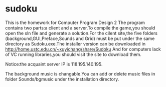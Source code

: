 # sudoku
This is the homework for Computer Program Design 2
The program contains two parts:a client and a server.To compile the game,you should open the sln file and generate a solution.For the cilent site,the five folders (background,GUI,Preface,Sounds and Grid) must be put under the same directory as Sudoku.exe.The installer version can be downloaded in http://home.ustc.edu.cn/~xuyichang/share/Sudoku
And for computers lack of VC running libraries,you should visit the site to download them.

Notice:the acquaint server IP is 118.195.140.195.

The background music is changable.You can add or delete music files in folder Sounds/bgmusic under the installation directory.
